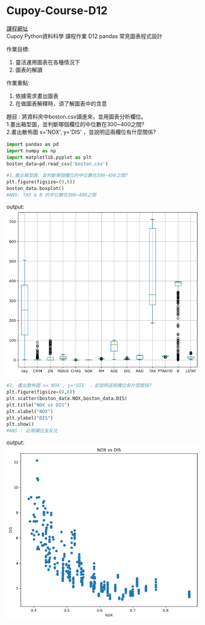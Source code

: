 # Cupoy-Course-D12
[課程網址](https://www.cupoy.com/marathon-mission/00000174C4BC1B93000000016375706F795F70726572656C656173654355/00000176E0BA8B3C000000146375706F795F72656C656173654349/)  
Cupoy Python資料科學 課程作業 D12 pandas 常見圖表程式設計</br>

作業目標:<br>
1. 靈活運用圖表在各種情況下  
2. 圖表的解讀  

作業重點:<br>
1. 依據需求畫出圖表<br>
2. 在做圖表解釋時，須了解圖表中的含意  

題目 : 將資料夾中boston.csv讀進來，並用圖表分析欄位。<br>
1.畫出箱型圖，並判斷哪個欄位的中位數在300~400之間?<br>
2.畫出散佈圖 x='NOX', y='DIS' ，並說明這兩欄位有什麼關係?  

```py
import pandas as pd
import numpy as np
import matplotlib.pyplot as plt
boston_data=pd.read_csv('boston.csv')
```

```py
#1.畫出箱型圖，並判斷哪個欄位的中位數在300~400之間?
plt.figure(figsize=(9,8))
boston_data.boxplot()
#ANS: TAX & B 的中位數在300~400之間
```

output:  
![out2](plot02.png)

```py
#2. 畫出散佈圖 x='NOX', y='DIS' ，並說明這兩欄位有什麼關係?
plt.figure(figsize=(9,8))
plt.scatter(boston_data.NOX,boston_data.DIS)
plt.title("NOX vs DIS")
plt.xlabel("NOX")
plt.ylabel("DIS")
plt.show()
#ANS : 此兩欄位呈反比
```

output:  
![out3](plot03.png)
